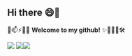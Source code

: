 ## Hi there 😄👋

💬📫⚡🚀🔬 **Welcome to my github!** ✨🔭🌱👯🛠️

<img src="https://img.shields.io/badge/R-276DC3?style=flat-square&logo=R&logoColor=white"/> <img src="https://img.shields.io/badge/Python-3776AB?style=flat-square&logo=Python&logoColor=white"/><img src="https://img.shields.io/badge/Git-F05032?logo=git&logoColor=fff&style=for-the-badge"/>
